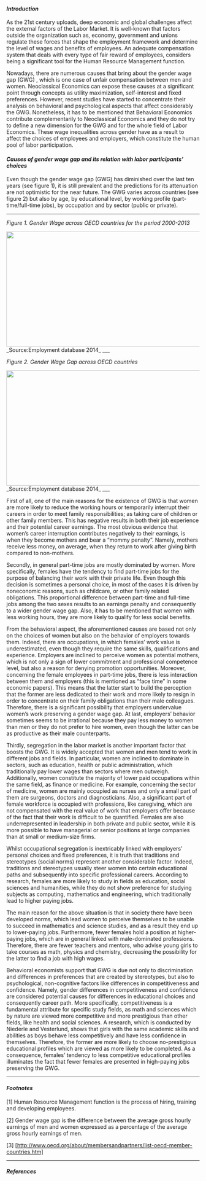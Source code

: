 #### *_Introduction_* 
As the 21st century uploads, deep economic and global challenges affect the external factors of the Labor Market. It is well-known that factors outside the organization such as, economy, government and unions regulate these forces that shape the employment framework and determine the level of wages and benefits of employees. An adequate compensation system that deals with every type of fair reward of employees, considers being a significant tool for the Human Resource Management function.  

Nowadays, there are numerous causes that bring about the gender wage gap (GWG) , which is one case of unfair compensation between men and women. Neoclassical Economics can expose these causes at a significant point through concepts as utility maximization, self-interest and fixed preferences. However, recent studies have started to concentrate their analysis on behavioral and psychological aspects that affect considerably the GWG. Nonetheless, it has to be mentioned that Behavioral Economics contribute complementarily to Neoclassical Economics and they do not try to define a new dimension for the GWG and for the whole field of Labor Economics. These wage inequalities across gender have as a result to affect the choices of employees and employers, which constitute the human pool of labor participation.  

#### *_Causes of gender wage gap and its relation with labor participants’ choices_*  
Even though the gender wage gap (GWG) has diminished over the last ten years (see figure 1), it is still prevalent and the predictions for its attenuation are not optimistic for the near future. The GWG varies across countries (see figure 2) but also by age, by educational level, by working profile (part-time/full-time jobs), by occupation and by sector (public or private).
___
_Figure 1. Gender Wage across OECD countries  for the period 2000-2013_  

<img src="https://github.com/spirosara/Assignments/blob/master/Gender%20Wage%20Gap%20across%20OECD%20countries%20for%20the%20period%202000-2013.PNG" width="700" height="300" />  
_Source:Employment database 2014_
___

_Figure 2.  Gender Wage Gap across OECD countries_

<img src="https://github.com/spirosara/Assignments/blob/master/Gender%20Wage%20across%20OECD%20countries.PNG" width="700" height="300" />  
_Source:Employment database 2014_
___



First of all, one of the main reasons for the existence of GWG is that women are more likely to reduce the working hours or temporarily interrupt their careers in order to meet family responsibilities; as taking care of children or other family members.  This has negative results in both their job experience and their potential career earnings. The most obvious evidence that women’s career interruption contributes negatively to their earnings, is when they become mothers and bear a “mommy penalty”. Namely, mothers receive less money, on average, when they return to work after giving birth compared to non-mothers.  

Secondly, in general part-time jobs are mostly dominated by women. More specifically, females have the tendency to find part-time jobs for the purpose of balancing their work with their private life. Even though this decision is sometimes a personal choice, in most of the cases it is driven by noneconomic reasons, such as childcare, or other family related obligations. This proportional difference between part-time and full-time jobs among the two sexes results to an earnings penalty and consequently to a wider gender wage gap. Also, it has to be mentioned that women with less working hours, they are more likely to qualify for less social benefits.  

From the behavioral aspect, the aforementioned causes are based not only on the choices of women but also on the behavior of employers towards them. Indeed, there are occupations, in which females’ work value is underestimated, even though they require the same skills, qualifications and experience. Employers are inclined to perceive women as potential mothers, which is not only a sign of lower commitment and professional competence level, but also a reason for denying promotion opportunities.  Moreover, concerning the female employees in part-time jobs, there is less interaction between them and employers (this is mentioned as “face time” in some economic papers). This means that the latter start to build the perception that the former are less dedicated to their work and more likely to resign in order to concentrate on their family obligations than their male colleagues. Therefore, there is a significant possibility that employers undervalue women’s work preserving a gender wage gap. At last, employers’ behavior sometimes seems to be irrational because they pay less money to women than men or they do not prefer to hire women, even though the latter can be as productive as their male counterparts.  

Thirdly, segregation in the labor market is another important factor that boosts the GWG. It is widely accepted that women and men tend to work in different jobs and fields. In particular, women are inclined to dominate in sectors, such as education, health or public administration, which traditionally pay lower wages than sectors where men outweigh. Additionally, women constitute the majority of lower paid occupations within the same field, as finance or medicine. For example, concerning the sector of medicine, women are mainly occupied as nurses and only a small part of them are surgeons, doctors and diagnosticians. Also, a significant part of female workforce is occupied with professions, like caregiving, which are not compensated with the real value of work that employers offer because of the fact that their work is difficult to be quantified. Females are also underrepresented in leadership in both private and public sector, while it is more possible to have managerial or senior positions at large companies than at small or medium-size firms.  

Whilst occupational segregation is inextricably linked with employers’ personal choices and fixed preferences, it is truth that traditions and stereotypes (social norms) represent another considerable factor. Indeed, traditions and stereotypes usually steer women into certain educational paths and subsequently into specific professional careers. According to research, females are more likely to study in fields as education, social sciences and humanities, while they do not show preference for studying subjects as computing, mathematics and engineering, which traditionally lead to higher paying jobs.  

The main reason for the above situation is that in society there have been developed norms, which lead women to perceive themselves to be unable to succeed in mathematics and science studies, and as a result they end up to lower-paying jobs. Furthermore, fewer females hold a position at higher-paying jobs, which are in general linked with male-dominated professions. Therefore, there are fewer teachers and mentors, who advise young girls to take courses as math, physics and chemistry, decreasing the possibility for the latter to find a job with high wages.  

Behavioral economists support that GWG is due not only to discrimination and differences in preferences that are created by stereotypes, but also to psychological, non-cognitive factors like differences in competitiveness and confidence. Namely, gender differences in competitiveness and confidence are considered potential causes for differences in educational choices and consequently career path. More specifically, competitiveness is a fundamental attribute for specific study fields, as math and sciences which by nature are viewed more competitive and more prestigious than other fields, like health and social sciences. A research, which is conducted by Niederle and Vesterlund, shows that girls with the same academic skills and abilities as boys behave less competitively and have less confidence in themselves. Therefore, the former are more likely to choose no-prestigious educational profiles which are viewed as more likely to be completed. As a consequence, females’ tendency to less competitive educational profiles illuminates the fact that fewer females are presented in high-paying jobs preserving the GWG.
___
#### *_Footnotes_*  
[1]  Human Resource Management function is the process of hiring, training and developing employees. 

[2]  Gender wage gap is the difference between the average gross hourly earnings of men and women expressed as a percentage of the average gross hourly earnings of men. 

[3]  [http://www.oecd.org/about/membersandpartners/list-oecd-member-countries.htm]
___
#### *_References_*

